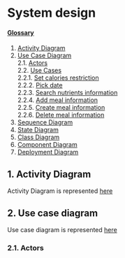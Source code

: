 # System design

#### [Glossary](Glossary.md)

1. [Activity Diagram](#1)<br>
2. [Use Case Diagram](#2)<br>
2.1. [Actors](#2.1)<br>
2.2. [Use Cases](#2.2)<br>
2.2.1. [Set calories restriction](#2.2.1)<br>
2.2.2. [Pick date](#2.2.2)<br>
2.2.3. [Search nutrients information](#2.2.3)<br>
2.2.4. [Add meal information](#2.2.4)<br>
2.2.5. [Create meal information](#2.2.5)<br>
2.2.6. [Delete meal information](#2.2.6)<br>
3. [Sequence Diagram](#3)<br>
4. [State Diagram](#4)<br>
5. [Class Diagram](#5)<br>
6. [Component Diagram](#6)<br>
7. [Deployment Diagram](#7)<br>

##  1\. Activity Diagram <a name = "1"></a>
Activity Diagram is represented [here](Activity%20diagram/Activity%20diagram.png)

## 2\. Use case diagram <a name = "2"></a>
Use case diagram is represented [here](Use%20Case/Use%20Case.png)
### 2.1\. Actors <a name = "2.1"> </a>


